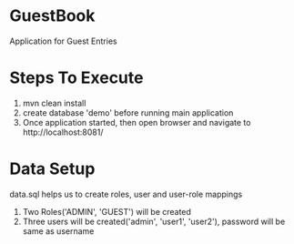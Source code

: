 # GuestBook
Application for Guest Entries

# Steps To Execute

1. mvn clean install
2. create database 'demo' before running main application
3. Once application started, then open browser and navigate to
http://localhost:8081/

# Data Setup

data.sql helps us to create roles, user and user-role mappings
1. Two Roles('ADMIN', 'GUEST') will be created
2. Three users will be created('admin', 'user1', 'user2'), password will be same as username

